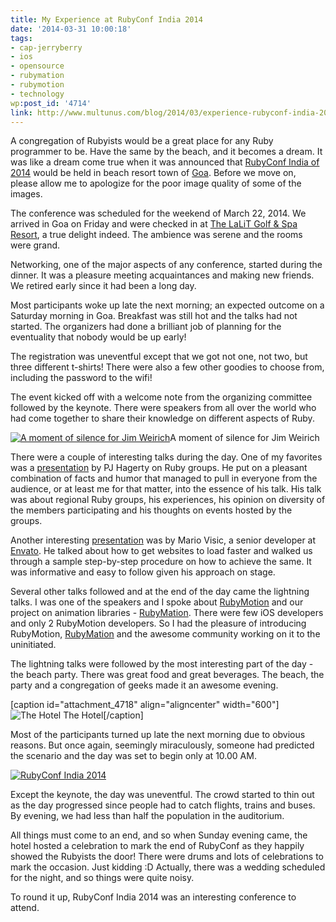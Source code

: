 ```yaml
---
title: My Experience at RubyConf India 2014
date: '2014-03-31 10:00:18'
tags:
- cap-jerryberry
- ios
- opensource
- rubymation
- rubymotion
- technology
wp:post_id: '4714'
link: http://www.multunus.com/blog/2014/03/experience-rubyconf-india-2014/
---
```


A congregation of Rubyists would be a great place for any Ruby programmer to be. Have the same by the beach, and it becomes a dream. It was like a dream come true when it was announced that 
[RubyConf India of 2014](http://rubyconfindia.org/2014/) would be held in beach resort town of 
[Goa](http://en.wikipedia.org/wiki/Goa). Before we move on, please allow me to apologize for the poor image quality of some of the images.

The conference was scheduled for the weekend of March 22, 2014. We arrived in Goa on Friday and were checked in at 
[The LaLiT Golf & Spa Resort](http://www.tripadvisor.in/Hotel_Review-g306996-d299125-Reviews-The_LaLiT_Golf_Spa_Resort_Goa-Canacona_Goa.html), a true delight indeed. The ambience was serene and the rooms were grand.

Networking, one of the major aspects of any conference, started during the dinner. It was a pleasure meeting acquaintances and making new friends. We retired early since it had been a long day.

Most participants woke up late the next morning; an expected outcome on a Saturday morning in Goa. Breakfast was still hot and the talks had not started. The organizers had done a brilliant job of planning for the eventuality that nobody would be up early!

The registration was uneventful except that we got not one, not two, but three different t-shirts! There were also a few other goodies to choose from, including the password to the wifi!

The event kicked off with a welcome note from the organizing committee followed by the keynote. There were speakers from all over the world who had come together to share their knowledge on different aspects of Ruby.


[![A moment of silence for Jim Weirich](http://www.multunus.com/wp-content/uploads/2014/03/@headius.jpg)](https://twitter.com/headius/status/447239220633939968)A moment of silence for Jim Weirich

There were a couple of interesting talks during the day. One of my favorites was a 
[presentation](https://speakerdeck.com/aspleenic/ruby-groups-act-locally-think-globally) by PJ Hagerty on Ruby groups. He put on a pleasant combination of facts and humor that managed to pull in everyone from the audience, or at least me for that matter, into the essence of his talk. His talk was about regional Ruby groups, his experiences, his opinion on diversity of the members participating and his thoughts on events hosted by the groups.

Another interesting 
[presentation](https://speakerdeck.com/keithpitt/keith-and-marios-guide-to-fast-websites) was by Mario Visic, a senior developer at 
[Envato](http://www.envato.com). He talked about how to get websites to load faster and walked us through a sample step-by-step procedure on how to achieve the same. It was informative and easy to follow given his approach on stage.

Several other talks followed and at the end of the day came the lightning talks. I was one of the speakers and I spoke about 
[RubyMotion](http://www.rubymotion.com/) and our project on animation libraries - 
[RubyMation](http://www.multunus.com/open_source/rubymation-series-animation-libraries-rubymotion/). There were few iOS developers and only 2 RubyMotion developers. So I had the pleasure of introducing RubyMotion, 
[RubyMation](http://www.multunus.com/open_source/rubymation-series-animation-libraries-rubymotion/) and the awesome community working on it to the uninitiated.

The lightning talks were followed by the most interesting part of the day - the beach party. There was great food and great beverages. The beach, the party and a congregation of geeks made it an awesome evening.

[caption id="attachment_4718" align="aligncenter" width="600"]
![The Hotel](http://www.multunus.com/wp-content/uploads/2014/03/@mariovisic_2.jpg) The Hotel[/caption]


Most of the participants turned up late the next morning due to obvious reasons. But once again, seemingly miraculously, someone had predicted the scenario and the day was set to begin only at 10.00 AM.


[![RubyConf India 2014](http://www.multunus.com/wp-content/uploads/2014/03/@mariovisic_1.jpg)](http://www.multunus.com/wp-content/uploads/2014/03/@mariovisic_1.jpg)

Except the keynote, the day was uneventful. The crowd started to thin out as the day progressed since people had to catch flights, trains and buses. By evening, we had less than half the population in the auditorium.

All things must come to an end, and so when Sunday evening came, the hotel hosted a celebration to mark the end of RubyConf as they happily showed the Rubyists the door! There were drums and lots of celebrations to mark the occasion. Just kidding :D Actually, there was a wedding scheduled for the night, and so things were quite noisy.

To round it up, RubyConf India 2014 was an interesting conference to attend.
